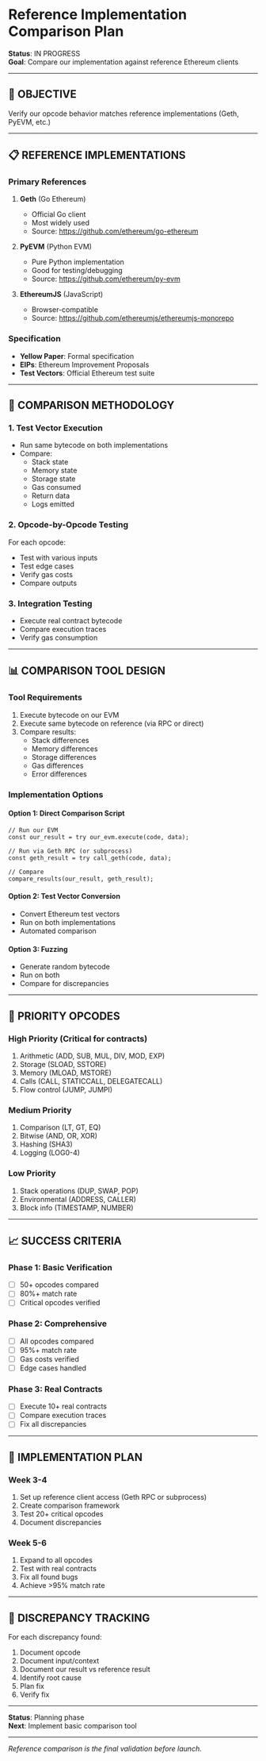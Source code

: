 # Reference Implementation Comparison Plan

**Status**: IN PROGRESS  
**Goal**: Compare our implementation against reference Ethereum clients

---

## 🎯 **OBJECTIVE**

Verify our opcode behavior matches reference implementations (Geth, PyEVM, etc.)

---

## 📋 **REFERENCE IMPLEMENTATIONS**

### **Primary References**
1. **Geth** (Go Ethereum)
   - Official Go client
   - Most widely used
   - Source: https://github.com/ethereum/go-ethereum

2. **PyEVM** (Python EVM)
   - Pure Python implementation
   - Good for testing/debugging
   - Source: https://github.com/ethereum/py-evm

3. **EthereumJS** (JavaScript)
   - Browser-compatible
   - Source: https://github.com/ethereumjs/ethereumjs-monorepo

### **Specification**
- **Yellow Paper**: Formal specification
- **EIPs**: Ethereum Improvement Proposals
- **Test Vectors**: Official Ethereum test suite

---

## 🔧 **COMPARISON METHODOLOGY**

### **1. Test Vector Execution**
- Run same bytecode on both implementations
- Compare:
  - Stack state
  - Memory state
  - Storage state
  - Gas consumed
  - Return data
  - Logs emitted

### **2. Opcode-by-Opcode Testing**
For each opcode:
- Test with various inputs
- Test edge cases
- Verify gas costs
- Compare outputs

### **3. Integration Testing**
- Execute real contract bytecode
- Compare execution traces
- Verify gas consumption

---

## 📊 **COMPARISON TOOL DESIGN**

### **Tool Requirements**
1. Execute bytecode on our EVM
2. Execute same bytecode on reference (via RPC or direct)
3. Compare results:
   - Stack differences
   - Memory differences
   - Storage differences
   - Gas differences
   - Error differences

### **Implementation Options**

#### **Option 1: Direct Comparison Script**
```zig
// Run our EVM
const our_result = try our_evm.execute(code, data);

// Run via Geth RPC (or subprocess)
const geth_result = try call_geth(code, data);

// Compare
compare_results(our_result, geth_result);
```

#### **Option 2: Test Vector Conversion**
- Convert Ethereum test vectors
- Run on both implementations
- Automated comparison

#### **Option 3: Fuzzing**
- Generate random bytecode
- Run on both
- Compare for discrepancies

---

## 🎯 **PRIORITY OPCODES**

### **High Priority** (Critical for contracts)
1. Arithmetic (ADD, SUB, MUL, DIV, MOD, EXP)
2. Storage (SLOAD, SSTORE)
3. Memory (MLOAD, MSTORE)
4. Calls (CALL, STATICCALL, DELEGATECALL)
5. Flow control (JUMP, JUMPI)

### **Medium Priority**
1. Comparison (LT, GT, EQ)
2. Bitwise (AND, OR, XOR)
3. Hashing (SHA3)
4. Logging (LOG0-4)

### **Low Priority**
1. Stack operations (DUP, SWAP, POP)
2. Environmental (ADDRESS, CALLER)
3. Block info (TIMESTAMP, NUMBER)

---

## 📈 **SUCCESS CRITERIA**

### **Phase 1**: Basic Verification
- [ ] 50+ opcodes compared
- [ ] 80%+ match rate
- [ ] Critical opcodes verified

### **Phase 2**: Comprehensive
- [ ] All opcodes compared
- [ ] 95%+ match rate
- [ ] Gas costs verified
- [ ] Edge cases handled

### **Phase 3**: Real Contracts
- [ ] Execute 10+ real contracts
- [ ] Compare execution traces
- [ ] Fix all discrepancies

---

## 🚀 **IMPLEMENTATION PLAN**

### **Week 3-4**
1. Set up reference client access (Geth RPC or subprocess)
2. Create comparison framework
3. Test 20+ critical opcodes
4. Document discrepancies

### **Week 5-6**
1. Expand to all opcodes
2. Test with real contracts
3. Fix all found bugs
4. Achieve >95% match rate

---

## 📝 **DISCREPANCY TRACKING**

For each discrepancy found:
1. Document opcode
2. Document input/context
3. Document our result vs reference result
4. Identify root cause
5. Plan fix
6. Verify fix

---

**Status**: Planning phase  
**Next**: Implement basic comparison tool

---

*Reference comparison is the final validation before launch.*


